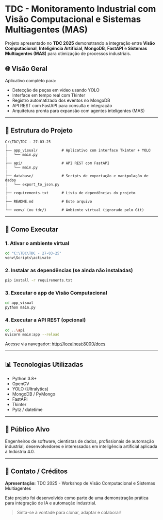 # TDC - Monitoramento Industrial com Visão Computacional e Sistemas Multiagentes (MAS)

Projeto apresentado no **TDC 2025** demonstrando a integração entre **Visão Computacional**, **Inteligência Artificial**, **MongoDB**, **FastAPI** e **Sistemas Multiagentes (MAS)** para otimização de processos industriais.

## 🌐 Visão Geral
Aplicativo completo para:

- Detecção de peças em vídeo usando YOLO
- Interface em tempo real com Tkinter
- Registro automatizado dos eventos no MongoDB
- API REST com FastAPI para consulta e integração
- Arquitetura pronta para expansão com agentes inteligentes (MAS)

---

## 📁 Estrutura do Projeto

```
C:\TDC\TDC - 27-03-25
|
├── app_visual/           # Aplicativo com interface Tkinter + YOLO
│   └── main.py
|
├── api/                  # API REST com FastAPI
│   └── main.py
|
├── database/             # Scripts de exportação e manipulação de dados
│   └── export_to_json.py
|
├── requirements.txt      # Lista de dependências do projeto
|
├── README.md             # Este arquivo
|
└── venv/ (ou tdc/)       # Ambiente virtual (ignorado pelo Git)
```

---

## 🚀 Como Executar

### 1. Ativar o ambiente virtual
```bash
cd "C:\TDC\TDC - 27-03-25"
venv\Scripts\activate
```

### 2. Instalar as dependências (se ainda não instaladas)
```bash
pip install -r requirements.txt
```

### 3. Executar o app de Visão Computacional
```bash
cd app_visual
python main.py
```

### 4. Executar a API REST (opcional)
```bash
cd ..\api
uvicorn main:app --reload
```

Acesse via navegador:
[http://localhost:8000/docs](http://localhost:8000/docs)

---

## 📊 Tecnologias Utilizadas
- Python 3.8+
- OpenCV
- YOLO (Ultralytics)
- MongoDB / PyMongo
- FastAPI
- Tkinter
- Pytz / datetime

---

## 🧰 Público Alvo
Engenheiros de software, cientistas de dados, profissionais de automação industrial, desenvolvedores e interessados em inteligência artificial aplicada à Indústria 4.0.

---

## 🤖 Contato / Créditos
**Apresentação:** TDC 2025 - Workshop de Visão Computacional e Sistemas Multiagentes

Este projeto foi desenvolvido como parte de uma demonstração prática para integração de IA e automação industrial.

> Sinta-se à vontade para clonar, adaptar e colaborar!